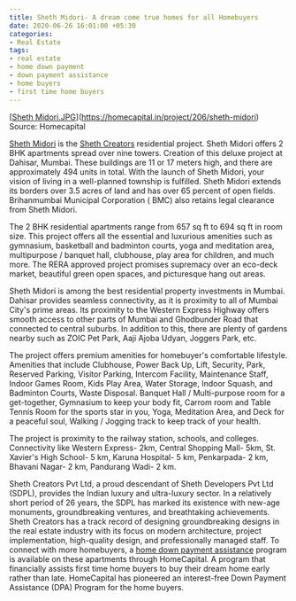 ```yaml
---
title: Sheth Midori- A dream come true homes for all Homebuyers
date: 2020-06-26 16:01:00 +05:30
categories:
- Real Estate
tags:
- real estate
- home down payment
- down payment assistance
- home buyers
- first time home buyers
---
```


[[Sheth Midori.JPG](/uploads/Sheth%20Midori.JPG)](https://homecapital.in/project/206/sheth-midori)
Source: Homecapital

[Sheth Midori](https://homecapital.in/project/206/sheth-midori) is the [Sheth Creators](https://homecapital.in/offering/developer/sheth-creators) residential project. Sheth Midori offers 2 BHK apartments spread over nine towers. Creation of this deluxe project at Dahisar, Mumbai. These buildings are 11 or 17 meters high, and there are approximately 494 units in total. With the launch of Sheth Midori, your vision of living in a well-planned township is fulfilled. Sheth Midori extends its borders over 3.5 acres of land and has over 65 percent of open fields. Brihanmumbai Municipal Corporation ( BMC) also retains legal clearance from Sheth Midori.

The 2 BHK residential apartments range from 657 sq ft to 694 sq ft in room size. This project offers all the essential and luxurious amenities such as gymnasium, basketball and badminton courts, yoga and meditation area, multipurpose / banquet hall, clubhouse, play area for children, and much more. The RERA approved project promises supremacy over an eco-deck market, beautiful green open spaces, and picturesque hang out areas.

Sheth Midori is among the best residential property investments in Mumbai. Dahisar provides seamless connectivity, as it is proximity to all of Mumbai City's prime areas. Its proximity to the Western Express Highway offers smooth access to other parts of Mumbai and Ghodbunder Road that connected to central suburbs. In addition to this, there are plenty of gardens nearby such as ZOIC Pet Park, Aaji Ajoba Udyan, Joggers Park, etc.

The project offers premium amenities for homebuyer's comfortable lifestyle. Amenities that include Clubhouse, Power Back Up, Lift, Security, Park, Reserved Parking, Visitor Parking, Intercom Facility, Maintenance Staff, Indoor Games Room, Kids Play Area, Water Storage, Indoor Squash, and Badminton Courts, Waste Disposal. Banquet Hall / Multi-purpose room for a get-together, Gymnasium to keep your body fit, Carrom room and Table Tennis Room for the sports star in you, Yoga, Meditation Area, and Deck for a peaceful soul, Walking / Jogging track to keep track of your health.

The project is proximity to the railway station, schools, and colleges.  Connectivity like Western Express- 2km, Central Shopping Mall- 5km, St. Xavier's High School- 5 km, Karuna Hospital- 5 km, Penkarpada- 2 km, Bhavani Nagar- 2 km, Pandurang Wadi- 2 km.

Sheth Creators Pvt Ltd, a proud descendant of Sheth Developers Pvt Ltd (SDPL), provides the Indian luxury and ultra-luxury sector. In a relatively short period of 26 years, the SDPL has marked its existence with new-age monuments, groundbreaking ventures, and breathtaking achievements. Sheth Creators has a track record of designing groundbreaking designs in the real estate industry with its focus on modern architecture, project implementation, high-quality design, and professionally managed staff.  To connect with more homebuyers, a [home down payment assistance](https://homecapital.in) program is available on these apartments through HomeCapital. A program that financially assists first time home buyers to buy their dream home early rather than late. HomeCapital has pioneered an interest-free Down Payment Assistance (DPA) Program for the home buyers.
